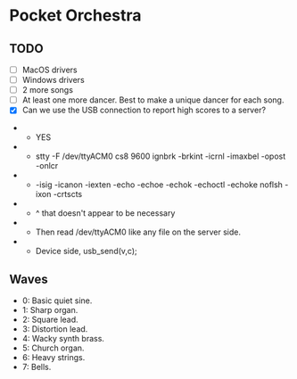 # Pocket Orchestra

## TODO

- [ ] MacOS drivers
- [ ] Windows drivers
- [ ] 2 more songs
- [ ] At least one more dancer. Best to make a unique dancer for each song.
- [x] Can we use the USB connection to report high scores to a server?
- - YES
- - stty -F /dev/ttyACM0 cs8 9600 ignbrk -brkint -icrnl -imaxbel -opost -onlcr 
- -   -isig -icanon -iexten -echo -echoe -echok -echoctl -echoke noflsh -ixon -crtscts 
- - ^ that doesn't appear to be necessary
- - Then read /dev/ttyACM0 like any file on the server side.
- - Device side, usb_send(v,c);

## Waves

- 0: Basic quiet sine.
- 1: Sharp organ.
- 2: Square lead.
- 3: Distortion lead.
- 4: Wacky synth brass.
- 5: Church organ.
- 6: Heavy strings.
- 7: Bells.
